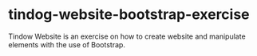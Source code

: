 # tindog-website-bootstrap-exercise
Tindow Website is an exercise on how to create website and manipulate elements with the use of Bootstrap.
